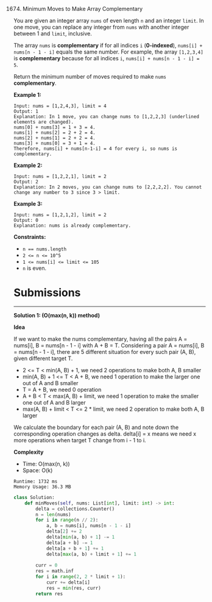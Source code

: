1674. Minimum Moves to Make Array Complementary

You are given an integer array `nums` of even length `n` and an integer `limit`. In one move, you can replace any integer from `nums` with another integer between 1 and `limit`, inclusive.

The array `nums` is **complementary** if for all indices `i` (**0-indexed**), `nums[i] + nums[n - 1 - i]` equals the same number. For example, the array `[1,2,3,4]` is **complementary** because for all indices `i`, `nums[i] + nums[n - 1 - i] = 5`.

Return the minimum number of moves required to make `nums` **complementary**.

 

**Example 1:**
```
Input: nums = [1,2,4,3], limit = 4
Output: 1
Explanation: In 1 move, you can change nums to [1,2,2,3] (underlined elements are changed).
nums[0] + nums[3] = 1 + 3 = 4.
nums[1] + nums[2] = 2 + 2 = 4.
nums[2] + nums[1] = 2 + 2 = 4.
nums[3] + nums[0] = 3 + 1 = 4.
Therefore, nums[i] + nums[n-1-i] = 4 for every i, so nums is complementary.
```

**Example 2:**
```
Input: nums = [1,2,2,1], limit = 2
Output: 2
Explanation: In 2 moves, you can change nums to [2,2,2,2]. You cannot change any number to 3 since 3 > limit.
```

**Example 3:**
```
Input: nums = [1,2,1,2], limit = 2
Output: 0
Explanation: nums is already complementary.
```

**Constraints:**

* `n == nums.length`
* `2 <= n <= 10^5`
* `1 <= nums[i] <= limit <= 105`
* `n` is even.

# Submissions
---
**Solution 1: (O(max(n, k)) method)**

**Idea**

If we want to make the nums complementary, having all the pairs A = nums[i], B = nums[n - 1 - i] with A + B = T. Considering a pair A = nums[i], B = nums[n - 1 - i], there are 5 different situation for every such pair (A, B), given different target T.

* 2 <= T < min(A, B) + 1, we need 2 operations to make both A, B smaller
* min(A, B) + 1 <= T < A + B, we need 1 operation to make the larger one out of A and B smaller
* T = A + B, we need 0 operation
* A + B < T < max(A, B) + limit, we need 1 operation to make the smaller one out of A and B larger
* max(A, B) + limit < T <= 2 * limit, we need 2 operation to make both A, B larger

We calculate the boundary for each pair (A, B) and note down the corresponding operation changes as delta. delta[i] = x means we need x more operations when target T change from i - 1 to i.

**Complexity**

* Time: O(max(n, k))
* Space: O(k)

```
Runtime: 1732 ms
Memory Usage: 36.3 MB
```
```python
class Solution:
    def minMoves(self, nums: List[int], limit: int) -> int:
        delta = collections.Counter()
        n = len(nums)
        for i in range(n // 2):
            a, b = nums[i], nums[n - 1 - i]
            delta[2] += 2
            delta[min(a, b) + 1] -= 1
            delta[a + b] -= 1
            delta[a + b + 1] += 1
            delta[max(a, b) + limit + 1] += 1
            
        curr = 0            
        res = math.inf
        for i in range(2, 2 * limit + 1):
            curr += delta[i]
            res = min(res, curr)
        return res   
```
